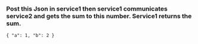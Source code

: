 ### Post this Json in service1 then service1 communicates service2 and gets the sum to this number. Service1 returns the sum.  
`{
    "a": 1,
    "b": 2
}
`
